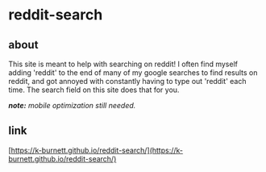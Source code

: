 # reddit-search

## about
This site is meant to help with searching on reddit! I often find myself adding 'reddit' to the end of many of my google searches to find results on reddit, and got annoyed with constantly having to type out 'reddit' each time. The search field on this site does that for you.

*__note:__ mobile optimization still needed.*

## link
[https://k-burnett.github.io/reddit-search/](https://k-burnett.github.io/reddit-search/)
